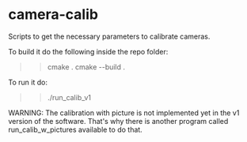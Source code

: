 # camera-calib
Scripts to get the necessary parameters to calibrate cameras.

To build it do the following inside the repo folder:
>> cmake .
>> cmake --build .

To run it do:
>> ./run_calib_v1

WARNING: The calibration with picture is not implemented yet in the v1 version of the software. 
That's why there is another program called run_calib_w_pictures available to do that.
